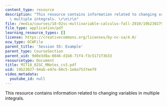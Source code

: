 ```yaml
---
content_type: resource
description: "This resource contains information related to changing variables in\
  \ multiple integrals. \r\n\r\n"
file: /media/courses/18-02sc-multivariable-calculus-fall-2010/19b2302794abe47e60c51e6a7537eef9_MIT18_02SC_MNotes_cv3.pdf
file_type: application/pdf
learning_resource_types: []
license: https://creativecommons.org/licenses/by-nc-sa/4.0/
ocw_type: OCWFile
parent_title: 'Session 55: Example'
parent_type: CourseSection
parent_uid: 9d0e3d8a-0846-d1b8-71f4-f3c5171f3b33
resourcetype: Document
title: MIT18_02SC_MNotes_cv3.pdf
uid: 19b23027-94ab-e47e-60c5-1e6a7537eef9
video_metadata:
  youtube_id: null
---
```

This resource contains information related to changing variables in multiple integrals. 

